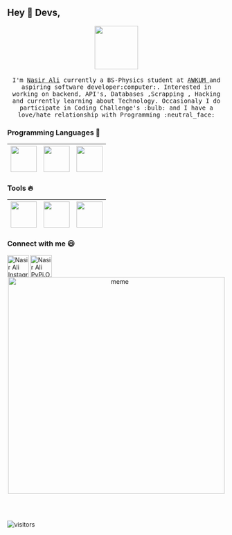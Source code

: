 
## Hey :wave: Devs, 

<p align="center">
  <img src="https://raw.githubusercontent.com/coderjojo/coderjojo/master/img/github.gif" width=100>
  <br><br>
  <samp>
    I'm <a href="https://m.facebook.com/nasir.xo/">Nasir Ali</a> currently a BS-Physics student at <a href="http://awkum.edu.pk/">AWKUM </a> and aspiring software developer:computer:. Interested in working on backend, API's, Databases ,Scrapping , Hacking and currently learning about  Technology. Occasionaly I do participate in Coding Challenge's :bulb: and I have a love/hate relationship with Programming :neutral_face:
  </samp>
</p>

### Programming Languages  :rocket:
|<img src="https://raw.githubusercontent.com/coderjojo/coderjojo/master/img/cpp.png" width=60> | <img src="https://raw.githubusercontent.com/coderjojo/coderjojo/master/img/js.png" width=60> | <img src="https://raw.githubusercontent.com/coderjojo/coderjojo/master/img/python.svg" width=60> |
|:---:|:---:|:---:|


### Tools :fire:
|<img src="https://raw.githubusercontent.com/coderjojo/coderjojo/master/img/vim.png" width=60> | <img src="https://raw.githubusercontent.com/coderjojo/coderjojo/master/img/github.svg" width=60> | <img src="https://raw.githubusercontent.com/coderjojo/coderjojo/master/img/intellig.png" width=60> |
|:---:|:---:|:---:|

### Connect with me :smiley:
<a href="https://instagram.com/nasir.xoz">
  <img align="left" alt="Nasir Ali Instagram" width="50px" src="https://github.com/nasirxo/nasirxo/raw/master/instagram.jpg" />
</a>
<a href="https://pypi.org/nasirxo">
  <img align="left" alt="Nasir Ali PyPi.Org" width="50px" src="https://github.com/nasirxo/nasirxo/raw/master/python.jpg" />
</a>
<br/><br/>
<p align="center">
<img alt="meme" width="500px" src="https://raw.githubusercontent.com/coderjojo/coderjojo/master/img/work.jpeg" />
</a></p><br/><br/>

![visitors](https://visitor-badge.glitch.me/badge?page_id=nasirxo)
